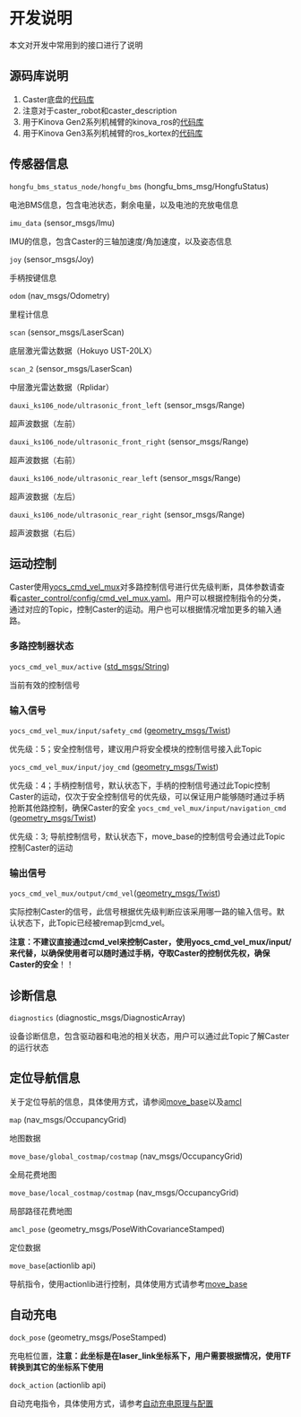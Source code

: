 # 开发说明

本文对开发中常用到的接口进行了说明

## 源码库说明

1. Caster底盘的[代码库](https://github.com/CasterLab/caster_robot)
2. 注意对于caster_robot和caster_description
3. 用于Kinova Gen2系列机械臂的kinova_ros的[代码库](https://github.com/I-Quotient-Robotics/kinova_ros)
4. 用于Kinova Gen3系列机械臂的ros_kortex的[代码库](https://github.com/Kinovarobotics/ros_kortex)

## 传感器信息

`hongfu_bms_status_node/hongfu_bms` (hongfu_bms_msg/HongfuStatus)

电池BMS信息，包含电池状态，剩余电量，以及电池的充放电信息

`imu_data` (sensor_msgs/Imu)

IMU的信息，包含Caster的三轴加速度/角加速度，以及姿态信息

`joy` (sensor_msgs/Joy)

手柄按键信息

`odom` (nav_msgs/Odometry)

里程计信息

`scan` (sensor_msgs/LaserScan)

底层激光雷达数据（Hokuyo UST-20LX）

`scan_2` (sensor_msgs/LaserScan)

中层激光雷达数据（Rplidar）

`dauxi_ks106_node/ultrasonic_front_left` (sensor_msgs/Range)

超声波数据（左前）

`dauxi_ks106_node/ultrasonic_front_right` (sensor_msgs/Range)

超声波数据（右前）

`dauxi_ks106_node/ultrasonic_rear_left` (sensor_msgs/Range)

超声波数据（左后）

`dauxi_ks106_node/ultrasonic_rear_right` (sensor_msgs/Range)

超声波数据（右后）

##  运动控制

Caster使用[yocs_cmd_vel_mux](http://wiki.ros.org/yocs_cmd_vel_mux)对多路控制信号进行优先级判断，具体参数请查看[caster_control/config/cmd_vel_mux.yaml](https://github.com/I-Quotient-Robotics/caster/blob/master/caster_control/config/cmd_vel_mux.yaml)。用户可以根据控制指令的分类，通过对应的Topic，控制Caster的运动。用户也可以根据情况增加更多的输入通路。

### 多路控制器状态

`yocs_cmd_vel_mux/active` ([std_msgs/String](http://docs.ros.org/api/std_msgs/html/msg/String.html))

当前有效的控制信号

### 输入信号

`yocs_cmd_vel_mux/input/safety_cmd` ([geometry_msgs/Twist](http://docs.ros.org/api/geometry_msgs/html/msg/Twist.html))

优先级：5；安全控制信号，建议用户将安全模块的控制信号接入此Topic

`yocs_cmd_vel_mux/input/joy_cmd` ([geometry_msgs/Twist](http://docs.ros.org/api/geometry_msgs/html/msg/Twist.html))

优先级：4；手柄控制信号，默认状态下，手柄的控制信号通过此Topic控制Caster的运动，仅次于安全控制信号的优先级，可以保证用户能够随时通过手柄抢断其他路控制，确保Caster的安全
`yocs_cmd_vel_mux/input/navigation_cmd` ([geometry_msgs/Twist](http://docs.ros.org/api/geometry_msgs/html/msg/Twist.html))

优先级：3; 导航控制信号，默认状态下，move_base的控制信号会通过此Topic控制Caster的运动

### 输出信号

`yocs_cmd_vel_mux/output/cmd_vel`([geometry_msgs/Twist](http://docs.ros.org/api/geometry_msgs/html/msg/Twist.html))

实际控制Caster的信号，此信号根据优先级判断应该采用哪一路的输入信号。默认状态下，此Topic已经被remap到cmd_vel。

**注意：不建议直接通过cmd_vel来控制Caster，使用yocs_cmd_vel_mux/input/来代替，以确保使用者可以随时通过手柄，夺取Caster的控制优先权，确保Caster的安全**！！

## 诊断信息

`diagnostics` (diagnostic_msgs/DiagnosticArray)

设备诊断信息，包含驱动器和电池的相关状态，用户可以通过此Topic了解Caster的运行状态

## 定位导航信息

关于定位导航的信息，具体使用方式，请参阅[move_base](http://wiki.ros.org/move_base)以及[amcl](http://wiki.ros.org/amcl)

`map` (nav_msgs/OccupancyGrid)

地图数据

`move_base/global_costmap/costmap` (nav_msgs/OccupancyGrid)

全局花费地图

`move_base/local_costmap/costmap` (nav_msgs/OccupancyGrid)

局部路径花费地图

`amcl_pose` (geometry_msgs/PoseWithCovarianceStamped)

定位数据

`move_base`(actionlib api)

导航指令，使用actionlib进行控制，具体使用方式请参考[move_base](http://wiki.ros.org/move_base)

## 自动充电

`dock_pose` (geometry_msgs/PoseStamped)

充电桩位置，**注意：此坐标是在laser_link坐标系下，用户需要根据情况，使用TF转换到其它的坐标系下使用**

`dock_action` (actionlib api)

自动充电指令，具体使用方式，请参考[自动充电原理与配置](auto_charge_description.md)